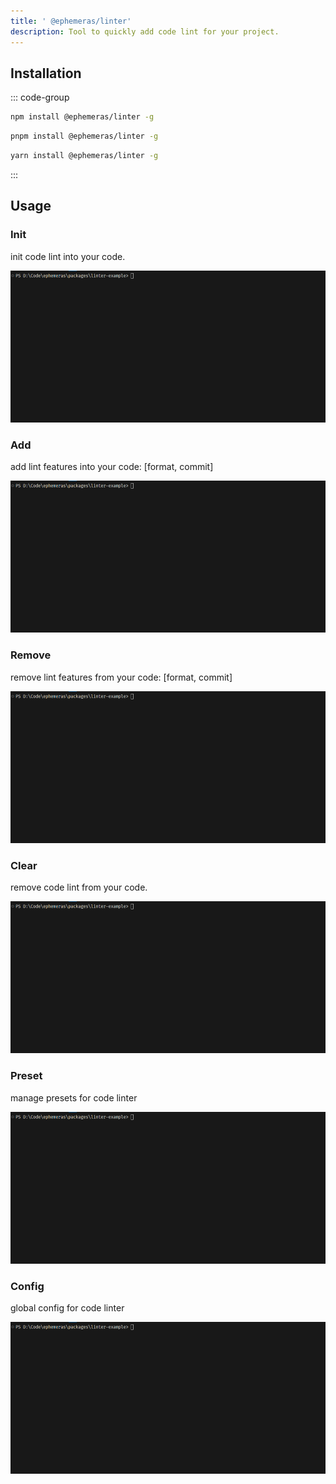 ```yaml
---
title: ' @ephemeras/linter'
description: Tool to quickly add code lint for your project.
---
```


## Installation

::: code-group

```sh [npm]
npm install @ephemeras/linter -g
```
```sh [pnpm]
pnpm install @ephemeras/linter -g
```
```sh [yarn]
yarn install @ephemeras/linter -g
```
:::


## Usage

### Init

init code lint into your code.

![init](/linter/init.gif)

### Add

add lint features into your code: [format, commit]

![add](/linter/add.gif)

### Remove

remove lint features from your code: [format, commit]

![remove](/linter/remove.gif)

### Clear

remove code lint from your code.

![clear](/linter/clear.gif)

### Preset

manage presets for code linter

![preset](/linter/preset.gif)

### Config

global config for code linter

![config](/linter/config.gif)